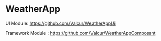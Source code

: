# WeatherApp

UI Module:
https://github.com/Valcur/WeatherAppUi

Framework Module :
https://github.com/Valcur/WeatherAppComposant
